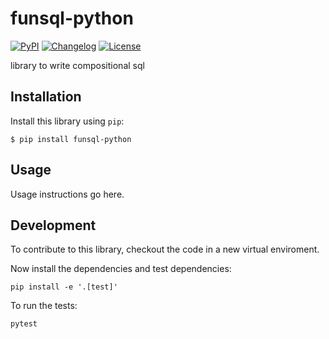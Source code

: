 # funsql-python

[![PyPI](https://img.shields.io/pypi/v/funsql-python.svg)](https://pypi.org/project/funsql-python/)
[![Changelog](https://img.shields.io/github/v/release/ananis25/funsql-python?include_prereleases&label=changelog)](https://github.com/ananis25/funsql-python/releases)
[![License](https://img.shields.io/badge/license-Apache%202.0-blue.svg)](https://github.com/ananis25/funsql-python/blob/main/LICENSE)

library to write compositional sql

## Installation

Install this library using `pip`:

    $ pip install funsql-python

## Usage

Usage instructions go here.

## Development

To contribute to this library, checkout the code in a new virtual enviroment. 

Now install the dependencies and test dependencies:

    pip install -e '.[test]'

To run the tests:

    pytest
